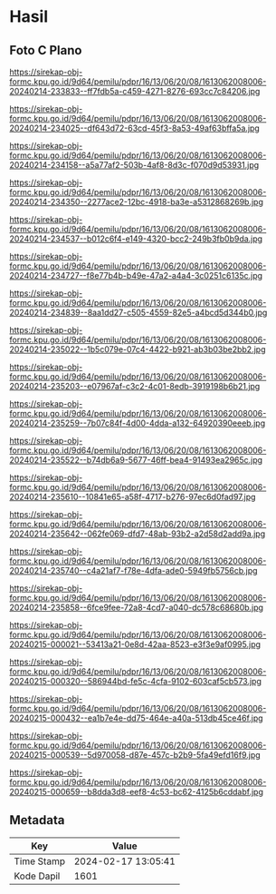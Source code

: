 # Hasil

## Foto C Plano

https://sirekap-obj-formc.kpu.go.id/9d64/pemilu/pdpr/16/13/06/20/08/1613062008006-20240214-233833--ff7fdb5a-c459-4271-8276-693cc7c84206.jpg

https://sirekap-obj-formc.kpu.go.id/9d64/pemilu/pdpr/16/13/06/20/08/1613062008006-20240214-234025--df643d72-63cd-45f3-8a53-49af63bffa5a.jpg

https://sirekap-obj-formc.kpu.go.id/9d64/pemilu/pdpr/16/13/06/20/08/1613062008006-20240214-234158--a5a77af2-503b-4af8-8d3c-f070d9d53931.jpg

https://sirekap-obj-formc.kpu.go.id/9d64/pemilu/pdpr/16/13/06/20/08/1613062008006-20240214-234350--2277ace2-12bc-4918-ba3e-a5312868269b.jpg

https://sirekap-obj-formc.kpu.go.id/9d64/pemilu/pdpr/16/13/06/20/08/1613062008006-20240214-234537--b012c6f4-e149-4320-bcc2-249b3fb0b9da.jpg

https://sirekap-obj-formc.kpu.go.id/9d64/pemilu/pdpr/16/13/06/20/08/1613062008006-20240214-234727--f8e77b4b-b49e-47a2-a4a4-3c0251c6135c.jpg

https://sirekap-obj-formc.kpu.go.id/9d64/pemilu/pdpr/16/13/06/20/08/1613062008006-20240214-234839--8aa1dd27-c505-4559-82e5-a4bcd5d344b0.jpg

https://sirekap-obj-formc.kpu.go.id/9d64/pemilu/pdpr/16/13/06/20/08/1613062008006-20240214-235022--1b5c079e-07c4-4422-b921-ab3b03be2bb2.jpg

https://sirekap-obj-formc.kpu.go.id/9d64/pemilu/pdpr/16/13/06/20/08/1613062008006-20240214-235203--e07967af-c3c2-4c01-8edb-3919198b6b21.jpg

https://sirekap-obj-formc.kpu.go.id/9d64/pemilu/pdpr/16/13/06/20/08/1613062008006-20240214-235259--7b07c84f-4d00-4dda-a132-64920390eeeb.jpg

https://sirekap-obj-formc.kpu.go.id/9d64/pemilu/pdpr/16/13/06/20/08/1613062008006-20240214-235522--b74db6a9-5677-46ff-bea4-91493ea2965c.jpg

https://sirekap-obj-formc.kpu.go.id/9d64/pemilu/pdpr/16/13/06/20/08/1613062008006-20240214-235610--10841e65-a58f-4717-b276-97ec6d0fad97.jpg

https://sirekap-obj-formc.kpu.go.id/9d64/pemilu/pdpr/16/13/06/20/08/1613062008006-20240214-235642--062fe069-dfd7-48ab-93b2-a2d58d2add9a.jpg

https://sirekap-obj-formc.kpu.go.id/9d64/pemilu/pdpr/16/13/06/20/08/1613062008006-20240214-235740--c4a21af7-f78e-4dfa-ade0-5949fb5756cb.jpg

https://sirekap-obj-formc.kpu.go.id/9d64/pemilu/pdpr/16/13/06/20/08/1613062008006-20240214-235858--6fce9fee-72a8-4cd7-a040-dc578c68680b.jpg

https://sirekap-obj-formc.kpu.go.id/9d64/pemilu/pdpr/16/13/06/20/08/1613062008006-20240215-000021--53413a21-0e8d-42aa-8523-e3f3e9af0995.jpg

https://sirekap-obj-formc.kpu.go.id/9d64/pemilu/pdpr/16/13/06/20/08/1613062008006-20240215-000320--586944bd-fe5c-4cfa-9102-603caf5cb573.jpg

https://sirekap-obj-formc.kpu.go.id/9d64/pemilu/pdpr/16/13/06/20/08/1613062008006-20240215-000432--ea1b7e4e-dd75-464e-a40a-513db45ce46f.jpg

https://sirekap-obj-formc.kpu.go.id/9d64/pemilu/pdpr/16/13/06/20/08/1613062008006-20240215-000539--5d970058-d87e-457c-b2b9-5fa49efd16f9.jpg

https://sirekap-obj-formc.kpu.go.id/9d64/pemilu/pdpr/16/13/06/20/08/1613062008006-20240215-000659--b8dda3d8-eef8-4c53-bc62-4125b6cddabf.jpg


## Metadata

| Key        | Value               |
| ---------- | ------------------- |
| Time Stamp | 2024-02-17 13:05:41 |
| Kode Dapil | 1601                |



